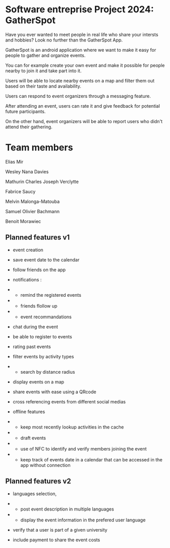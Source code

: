 # Software entreprise Project 2024: GatherSpot
Have you ever wanted to meet people in real life who share your intersts and hobbies? Look no further than the GatherSpot App.

GatherSpot is an android application where we want to make it easy for people to gather and organize events. 

You can for example create your own event and make it possible for people nearby to join it and take part into it. 

Users will be able to locate nearby events on a map and filter them out based on their taste and availability. 

Users can respond to event organizers through a messaging feature. 

After attending an event, users can rate it and give feedback for potential future participants.

On the other hand, event organizers will be able to report users who didn't attend their gathering.

# Team members
Elias Mir 

Wesley Nana Davies 

Mathurin Charles Joseph Verclytte 

Fabrice Saucy 

Melvin Malonga-Matouba 

Samuel Olivier Bachmann 

Benoit Morawiec

## Planned features v1

- event creation

- save event date to the calendar

- follow friends on the app

- notifications :
- - remind the registered events
- - friends flollow up
- - event recommandations
 
- chat during the event 
 
- be able to register to events 

- rating past events 

- filter events by activity types
- - search by distance radius
 
- display events on a map   

- share events with ease using a QRcode

- cross referencing events from different social medias

- offline features
- - keep most recently lookup activities in the cache
- - draft events
- - use of NFC to identify and verify members joining the event
- - keep track of events date in a calendar that can be accessed in the app without connection

## Planned features v2

- languages selection,
- - post event description in multiple languages
- - display the event information in the prefered user language
 
- verify that a user is part of a given university

- include payment to share the event costs 

